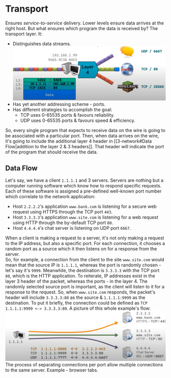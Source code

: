 # Transport

Ensures *service-to-service* delivery. Lower levels ensure data arrives at the right host. But what ensures which program the data is received by? The transport layer. It:
- Distinguishes data streams.  
![transport layer|500](/assets/2025-08-15-21-57-07.png)  
- Has yet another addressing scheme - ports.
- Has different strategies to accomplish the goal:
  - TCP uses 0-65535 ports & favours reliability.
  - UDP uses 0-65535 ports & favours speed & efficiency.

So, every single program that expects to receive data on the wire is going to be associated with a particular port. Then, when data arrives on the wire, it's going to include the additional layer 4 header in [[3-network#Data Flow|addition to the layer 2 & 3 headers]]. That header will indicate the port of the program that should receive the data.

## Data Flow

Let's say, we have a client `1.1.1.1` and 3 servers. Servers are nothing but a computer running software which know how to respond specific requests. Each of these software is assigned a pre-defined well-known port number which correlate to the network application:
- Host `2.2.2.2`'s application `www.bank.com` is listening for a secure web request using HTTPS through the TCP port `443`.
- Host `3.3.3.3`'s application `www.site.com` is listening for a web request using HTTP through the by-default TCP port `80`.
- Host `4.4.4.4`'s chat server is listening on UDP port `6667`.

When a client is making a request to a server, it's not only making a request to the IP address, but also a specific port. For each connection, it chooses a random port as a source which it then listens on for a response from the server.  
So, for example, a connection from the client to the site `www.site.com` would mean that the source IP is `1.1.1.1`, whereas the port is randomly chosen - let's say it's `9999`. Meanwhile, the destination is `3.3.3.3` with the TCP port `80`, which is the HTTP application. To reiterate, IP addresses exist in the layer 3 header of the packet, whereas the ports - in the layer 4. The randomly selected source port is important, as the client will listen to it for a response to the request. So, when `www.site.com` responds, the packet's header will include `3.3.3.3:80` as the source & `1.1.1.1:9999` as the destination. To put it briefly, the connection could be defined as `TCP 1.1.1.1:9999 <-> 3.3.3.3:80`. A picture of this whole example's flow:  
![transport flow|500](/assets/2025-08-15-22-29-23.png)  
The process of separating connections per port allow multiple connections to the same server. Example - browser tabs.  
